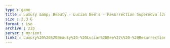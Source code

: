```yaml
---
type : game
title : Luxury &amp; Beauty - Lucian Bee's - Resurrection Supernova (Japan)
size : 3.3 G
format : iso
archive : zip
server : myrient
link2 : Luxury%20%26%20Beauty%20-%20Lucian%20Bee%27s%20-%20Resurrection%20Supernova%20%28Japan%29
---
```

